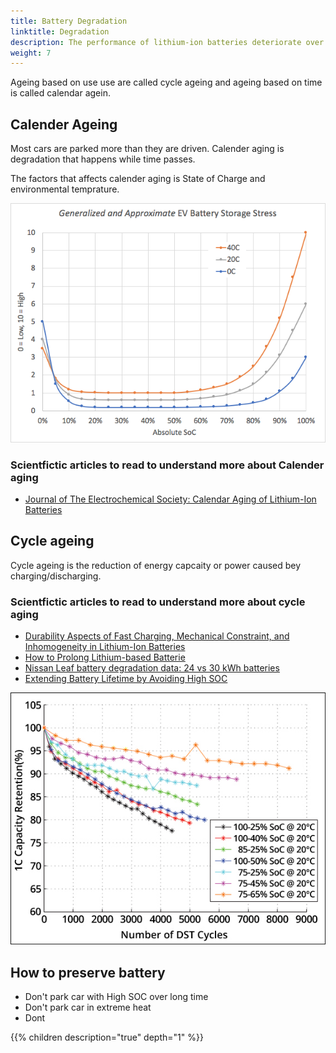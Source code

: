 ```yaml
---
title: Battery Degradation
linktitle: Degradation
description: The performance of lithium-ion batteries deteriorate over time whether they are used or not. This affects the performance and range of EV's.
weight: 7
---
```


 Ageing based on use use are called cycle ageing and ageing based on time is called calendar agein. 

## Calender Ageing

Most cars are parked more than they are driven. Calender aging is degradation that happens while time passes.

The factors that affects calender aging is State of Charge and environmental temprature.

![EV storage stress](evstoragestress.png "Storage stress")

### Scientfictic articles to read to understand more about Calender aging

- [Journal of The Electrochemical Society: Calendar Aging of Lithium-Ion Batteries](https://iopscience.iop.org/article/10.1149/2.0411609jes)

## Cycle ageing

Cycle ageing is the reduction of energy capcaity or power caused bey charging/discharging. 



### Scientfictic articles to read to understand more about cycle aging

- [Durability Aspects of  Fast Charging,  Mechanical Constraint, and Inhomogeneity  in Lithium-Ion Batteries](https://www.diva-portal.org/smash/get/diva2:1198746/FULLTEXT01.pdf)
- [How to Prolong Lithium-based Batterie](https://batteryuniversity.com/learn/article/how_to_prolong_lithium_based_batteries)
- [Nissan Leaf battery degradation data: 24 vs 30 kWh batteries](https://pushevs.com/2018/03/20/nissan-leaf-battery-degradation-data-24-vs-30-kwh-batteries/)
- [Extending Battery Lifetime by Avoiding High SOC](https://books.google.no/books?id=dG6rDwAAQBAJ&printsec=frontcover&hl=no#v=onepage&q=degradation&f=false)

![Cycles](dstcycles.png "Cycle stress")

## How to preserve battery

- Don't park car with High SOC over long time
- Don't park car in extreme heat
- Dont

{{% children description="true" depth="1" %}}

